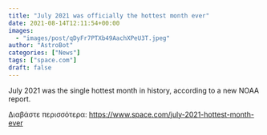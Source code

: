 ```yaml
---
title: "July 2021 was officially the hottest month ever"
date: 2021-08-14T12:11:54+00:00
images:
  - "images/post/qDyFr7PTXb49AachXPeU3T.jpeg"
author: "AstroBot"
categories: ["News"]
tags: ["space.com"]
draft: false
---
```


July 2021 was the single hottest month in history, according to a new NOAA report. 

Διαβάστε περισσότερα: https://www.space.com/july-2021-hottest-month-ever
